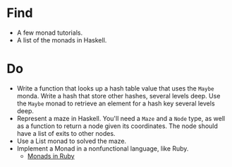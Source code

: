 # Find

- A few monad tutorials.
- A list of the monads in Haskell.

# Do

- Write a function that looks up a hash table value that uses the `Maybe` monda. Write a hash that store other hashes, several levels deep. Use the `Maybe` monad to retrieve an element for a hash key several levels deep.
- Represent a maze in Haskell. You'll need a `Maze` and a `Node` type, as well as a function to return a node given its coordinates. The node should have a list of exits to other nodes.
- Use a List monad to solved the maze.
- Implement a Monad in a nonfunctional language, like Ruby.
  - [Monads in Ruby](https://web.archive.org/web/20060411081613/http://moonbase.rydia.net/mental/writings/programming/monads-in-ruby/00introduction.html)
